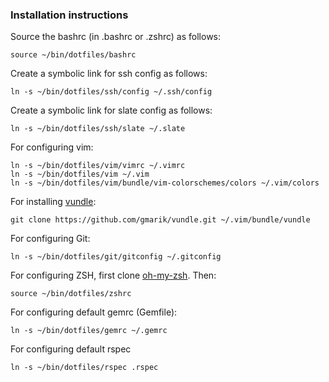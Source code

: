 ### Installation instructions

Source the bashrc (in .bashrc or .zshrc) as follows:

    source ~/bin/dotfiles/bashrc

Create a symbolic link for ssh config as follows:

    ln -s ~/bin/dotfiles/ssh/config ~/.ssh/config

Create a symbolic link for slate config as follows:

    ln -s ~/bin/dotfiles/ssh/slate ~/.slate

For configuring vim:

    ln -s ~/bin/dotfiles/vim/vimrc ~/.vimrc
    ln -s ~/bin/dotfiles/vim ~/.vim
    ln -s ~/bin/dotfiles/vim/bundle/vim-colorschemes/colors ~/.vim/colors

For installing [vundle](https://github.com/gmarik/vundle):

    git clone https://github.com/gmarik/vundle.git ~/.vim/bundle/vundle

For configuring Git:

    ln -s ~/bin/dotfiles/git/gitconfig ~/.gitconfig

For configuring ZSH, first clone [oh-my-zsh](https://github.com/robbyrussell/oh-my-zsh). Then:

    source ~/bin/dotfiles/zshrc

For configuring default gemrc (Gemfile):

    ln -s ~/bin/dotfiles/gemrc ~/.gemrc 

For configuring default rspec

    ln -s ~/bin/dotfiles/rspec .rspec
